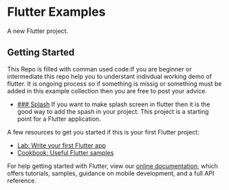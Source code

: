 # Flutter Examples

A new Flutter project.

## Getting Started

This Repo is filled with comman used code.If you are beginner or intermediate this repo help you to understant indivdual working demo of flutter. It is ongoing process so if something is missig or something must be added in this example collection then you are free to post your advice. 

 
- [### Splash](https://github.com/pankajjangid/flutter_examples/blob/master/lib/splash.dart)
If you want to make splash screen in flutter then it is the good way to add the spash in your project.
This project is a starting point for a Flutter application.

A few resources to get you started if this is your first Flutter project:

- [Lab: Write your first Flutter app](https://flutter.dev/docs/get-started/codelab)
- [Cookbook: Useful Flutter samples](https://flutter.dev/docs/cookbook)

For help getting started with Flutter, view our
[online documentation](https://flutter.dev/docs), which offers tutorials,
samples, guidance on mobile development, and a full API reference.
